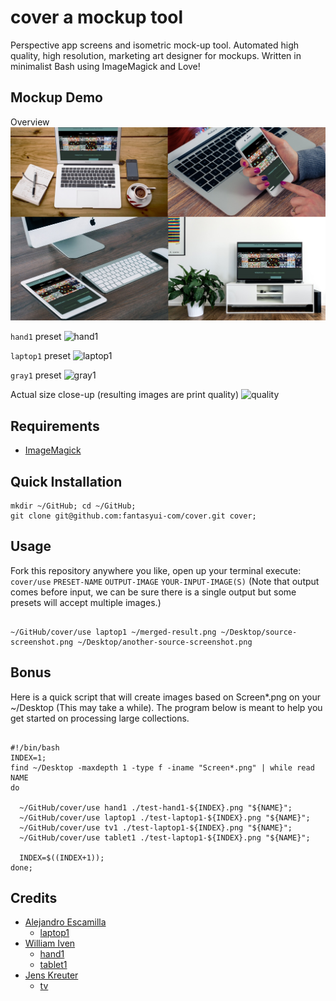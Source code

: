# cover a mockup tool
Perspective app screens and isometric mock-up tool. Automated high quality, high resolution, marketing art designer for mockups. Written in minimalist Bash using ImageMagick and Love!

## Mockup Demo

Overview
![all](/docs/all.jpg)

```hand1``` preset
![hand1](/docs/hand1.jpg)

```laptop1``` preset
![laptop1](/docs/laptop1.jpg)

```gray1``` preset
![gray1](/docs/gray1.jpg)

Actual size close-up (resulting images are print quality)
![quality](/docs/quality.jpg)

## Requirements

- [ImageMagick](https://imagemagick.org)

## Quick Installation

    mkdir ~/GitHub; cd ~/GitHub;
    git clone git@github.com:fantasyui-com/cover.git cover;

## Usage

Fork this repository anywhere you like, open up your terminal execute: ```cover/use``` ```PRESET-NAME```  ```OUTPUT-IMAGE``` ```YOUR-INPUT-IMAGE(S)``` (Note that output comes before input, we can be sure there is a single output but some presets will accept multiple images.)

```shell

~/GitHub/cover/use laptop1 ~/merged-result.png ~/Desktop/source-screenshot.png ~/Desktop/another-source-screenshot.png

```

## Bonus

Here is a quick script that will create images based on Screen*.png on your ~/Desktop (This may take a while). The program below is meant to help you get started on processing large collections.

```shell

#!/bin/bash
INDEX=1;
find ~/Desktop -maxdepth 1 -type f -iname "Screen*.png" | while read NAME
do

  ~/GitHub/cover/use hand1 ./test-hand1-${INDEX}.png "${NAME}";
  ~/GitHub/cover/use laptop1 ./test-laptop1-${INDEX}.png "${NAME}";
  ~/GitHub/cover/use tv1 ./test-laptop1-${INDEX}.png "${NAME}";
  ~/GitHub/cover/use tablet1 ./test-laptop1-${INDEX}.png "${NAME}";

  INDEX=$((INDEX+1));
done;

```

## Credits

- [Alejandro Escamilla](https://unsplash.com/@alejandroescamilla)
  - [laptop1](https://unsplash.com/@alejandroescamilla?photo=xII7efH1G6o)
- [William Iven](https://unsplash.com/@firmbee)
  - [hand1](https://unsplash.com/@firmbee?photo=dAmHWsRYP9c)
  - [tablet1](https://unsplash.com/@firmbee?photo=GANqCr1BRTU)
- [Jens Kreuter](https://unsplash.com/@jenskreuter)
  - [tv](https://unsplash.com/@jenskreuter?photo=ngMtsE5r9eI)

